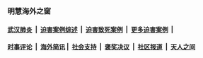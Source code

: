 
### 明慧海外之窗

####  [武汉肺炎](indexes/365.md?t=01061201) &nbsp;|&nbsp;  [迫害案例综述](indexes/328.md?t=01061201) &nbsp;|&nbsp; [迫害致死案例](indexes/277.md?t=01061201)  &nbsp;|&nbsp; [更多迫害案例](indexes/81.md?t=01061201)  &nbsp;|&nbsp; 
####  [时事评论](indexes/251.md?t=01061201) &nbsp;|&nbsp; [海外简讯](indexes/245.md?t=01061201)&nbsp;|&nbsp;  [社会支持](indexes/140.md?t=01061201) &nbsp;|&nbsp; [褒奖决议](indexes/282.md?t=01061201) &nbsp;|&nbsp; [社区报道](indexes/91.md?t=01061201)  &nbsp;|&nbsp; [天人之间](indexes/78.md?t=01061201) 

